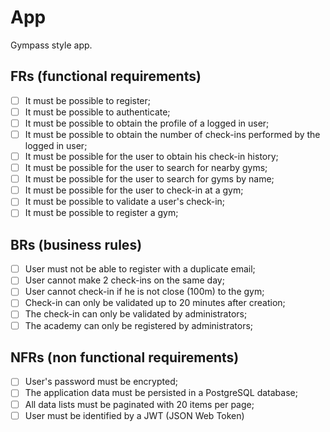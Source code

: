 # App

Gympass style app.


## FRs (functional requirements)
- [ ] It must be possible to register;
- [ ] It must be possible to authenticate;
- [ ] It must be possible to obtain the profile of a logged in user;
- [ ] It must be possible to obtain the number of check-ins performed by the logged in user;
- [ ] It must be possible for the user to obtain his check-in history;
- [ ] It must be possible for the user to search for nearby gyms;
- [ ] It must be possible for the user to search for gyms by name;
- [ ] It must be possible for the user to check-in at a gym;
- [ ] It must be possible to validate a user's check-in;
- [ ] It must be possible to register a gym;

## BRs (business rules)
- [ ] User must not be able to register with a duplicate email;
- [ ] User cannot make 2 check-ins on the same day;
- [ ] User cannot check-in if he is not close (100m) to the gym;
- [ ] Check-in can only be validated up to 20 minutes after creation;
- [ ] The check-in can only be validated by administrators;
- [ ] The academy can only be registered by administrators;

## NFRs (non functional requirements)
- [ ] User's password must be encrypted;
- [ ] The application data must be persisted in a PostgreSQL database;
- [ ] All data lists must be paginated with 20 items per page;
- [ ] User must be identified by a JWT (JSON Web Token)
